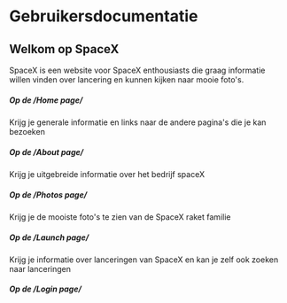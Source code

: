 # Gebruikersdocumentatie 
 
 
## Welkom op SpaceX 
 
SpaceX is een website voor SpaceX enthousiasts die graag informatie willen vinden over lancering en kunnen kijken naar mooie foto's. 
 
##### Op de /Home page/ 
Krijg je generale informatie en links naar de andere pagina's die je kan bezoeken <br> 
##### Op de /About page/  
Krijg je uitgebreide informatie over het bedrijf spaceX <br> 
##### Op de /Photos page/  
Krijg je de mooiste foto's te zien van de SpaceX raket familie<br> 
##### Op de /Launch page/  
Krijg je informatie over lanceringen van SpaceX en kan je zelf ook zoeken naar lanceringen<br> 
##### Op de /Login page/ <br> 